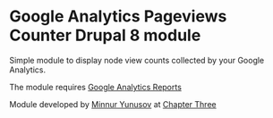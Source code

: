 # Google Analytics Pageviews Counter Drupal 8 module

Simple module to display node view counts collected by your Google Analytics.

The module requires [Google Analytics Reports](https://www.drupal.org/project/google_analytics_reports)

Module developed by [Minnur Yunusov](https://www.minnur.com) at [Chapter Three](https://www.chapterthree.com)
